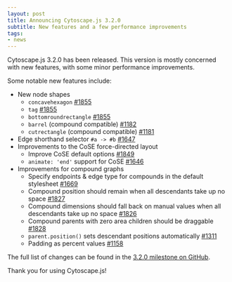 ```yaml
---
layout: post
title: Announcing Cytoscape.js 3.2.0
subtitle: New features and a few performance improvements
tags:
- news
---
```


Cytoscape.js 3.2.0 has been released.  This version is mostly concerned with new features, with some minor performance improvements.

Some notable new features include:

- New node shapes
  - `concavehexagon` [#1855](https://github.com/cytoscape/cytoscape.js/issues/1855)
  - `tag` [#1855](https://github.com/cytoscape/cytoscape.js/issues/1855)
  - `bottomroundrectangle` [#1855](https://github.com/cytoscape/cytoscape.js/issues/1855)
  - `barrel` (compound compatible) [#1182](https://github.com/cytoscape/cytoscape.js/issues/1182)
  - `cutrectangle` (compound compatible) [#1181](https://github.com/cytoscape/cytoscape.js/issues/1181)
- Edge shorthand selector `#a -> #b` [#1647](https://github.com/cytoscape/cytoscape.js/issues/1647)
- Improvements to the CoSE force-directed layout
  - Improve CoSE default options [#1849](https://github.com/cytoscape/cytoscape.js/issues/1849)
  - `animate: 'end'` support for CoSE [#1646](https://github.com/cytoscape/cytoscape.js/issues/1646)
- Improvements for compound graphs
  - Specify endpoints & edge type for compounds in the default stylesheet [#1669](https://github.com/cytoscape/cytoscape.js/issues/1669)
  - Compound position should remain when all descendants take up no space [#1827](https://github.com/cytoscape/cytoscape.js/issues/1827)
  - Compound dimensions should fall back on manual values when all descendants take up no space [#1826](https://github.com/cytoscape/cytoscape.js/issues/1826)
  - Compound parents with zero area children should be draggable [#1828](https://github.com/cytoscape/cytoscape.js/issues/1828)
  - `parent.position()` sets descendant positions automatically [#1311](https://github.com/cytoscape/cytoscape.js/issues/1311)
  - Padding as percent values [#1158](https://github.com/cytoscape/cytoscape.js/issues/1158)

The full list of changes can be found in the [3.2.0 milestone on GitHub](https://github.com/cytoscape/cytoscape.js/milestone/78?closed=1&page=1).

Thank you for using Cytoscape.js!
